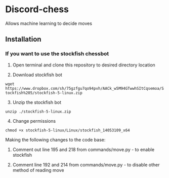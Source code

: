 # Discord-chess
Allows machine learning to decide moves


## Installation

### If you want to use the stockfish chessbot 

1. Open terminal and clone this repository to desired directory location

2. Download stockfish bot

`wget https://www.dropbox.com/sh/75gzfgu7qo94pvh/AACk_w5M94GTwwhSItCqsemoa/Stockfish%205/stockfish-5-linux.zip`

3. Unzip the stockfish bot

`unzip ./stockfish-5-linux.zip`

4. Change permissions

`chmod +x stockfish-5-linux/Linux/stockfish_14053109_x64`

Making the following changes to the code base:

1. Comment out line 195 and 218 from commands/move.py - to enable stockfish

2. Comment line 192 and 214 from commands/move.py - to disable other method of reading move 
